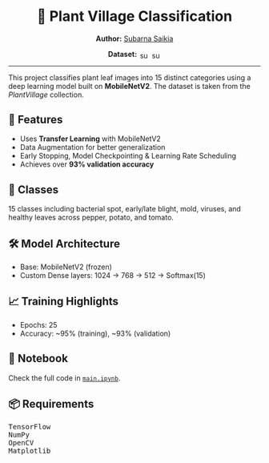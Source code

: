 <div align=center>
  <h1>🌿 Plant Village Classification</h1>
  <p><strong>Author:</strong> <a href="https://www.kaggle.com/subarnasaikia" target="blank"> Subarna Saikia</a></p>
  <p><strong>Dataset:</strong>
    <a href="https://www.kaggle.com/datasets/emmarex/plantdisease" target="blank"><img align="center" src="https://raw.githubusercontent.com/rahuldkjain/github-profile-readme-generator/master/src/images/icons/Social/kaggle.svg" alt="subarnasaikia" height="15" width="20" /></a>
    <a href="https://github.com/spMohanty/PlantVillage-Dataset/tree/master/raw/color" target="blank"><img align="center" src="https://raw.githubusercontent.com/rahuldkjain/github-profile-readme-generator/master/src/images/icons/Social/github.svg" alt="subarnasaikia" height="15" width="20" /></a>
  </p>
</div>
<hr/>

<p>This project classifies plant leaf images into 15 distinct categories using a deep learning model built on <strong>MobileNetV2</strong>. The dataset is taken from the <em>PlantVillage</em> collection.</p>

<h2>🚀 Features</h2>
<ul>
  <li>Uses <strong>Transfer Learning</strong> with MobileNetV2</li>
  <li>Data Augmentation for better generalization</li>
  <li>Early Stopping, Model Checkpointing & Learning Rate Scheduling</li>
  <li>Achieves over <strong>93% validation accuracy</strong></li>
</ul>

<h2>🧠 Classes</h2>
<p>15 classes including bacterial spot, early/late blight, mold, viruses, and healthy leaves across pepper, potato, and tomato.</p>

<h2>🛠️ Model Architecture</h2>
<ul>
  <li>Base: MobileNetV2 (frozen)</li>
  <li>Custom Dense layers: 1024 → 768 → 512 → Softmax(15)</li>
</ul>

<h2>📈 Training Highlights</h2>
<ul>
  <li>Epochs: 25</li>
  <li>Accuracy: ~95% (training), ~93% (validation)</li>
</ul>

<h2>🔗 Notebook</h2>
<p>Check the full code in <a href="main.ipynb"><code>main.ipynb</code></a>.</p>

<h2>📦 Requirements</h2>
<pre>
TensorFlow
NumPy
OpenCV
Matplotlib
</pre>

